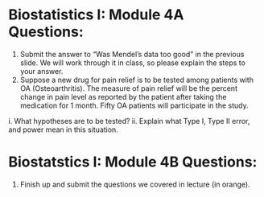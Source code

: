 # Biostatistics I: Module 4A Questions: 

1. Submit the answer to “Was Mendel’s data too good” in the previous slide. We will work through it in class, so please explain the steps to your answer. 
2. Suppose a new drug for pain relief is to be tested among patients with OA (Osteoarthritis). The measure of pain relief will be the percent change in pain level as reported by the patient after taking the medication for 1 month. Fifty OA patients will participate in the study. 
	
  i. What hypotheses are to be tested? 
	ii. Explain what Type I, Type II error, and power mean in this situation.

# Biostatstics I: Module 4B Questions: 
1. Finish up and submit the questions we covered in lecture (in orange). 

